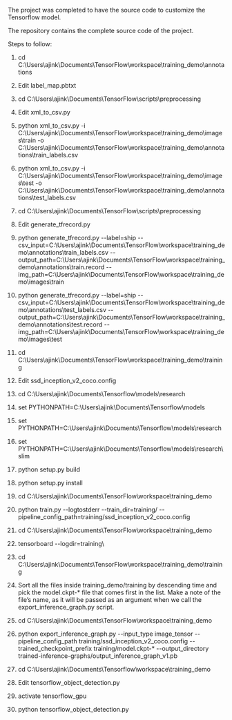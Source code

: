The project was completed to have the source code to customize the Tensorflow model.

The repository contains the complete source code of the project.

Steps to follow:

1. cd C:\Users\ajink\Documents\TensorFlow\workspace\training_demo\annotations

2. Edit label_map.pbtxt

3. cd C:\Users\ajink\Documents\TensorFlow\scripts\preprocessing

4. Edit xml_to_csv.py

5. python xml_to_csv.py -i C:\Users\ajink\Documents\TensorFlow\workspace\training_demo\images\train -o C:\Users\ajink\Documents\TensorFlow\workspace\training_demo\annotations\train_labels.csv

6. python xml_to_csv.py -i C:\Users\ajink\Documents\TensorFlow\workspace\training_demo\images\test -o C:\Users\ajink\Documents\TensorFlow\workspace\training_demo\annotations\test_labels.csv

7. cd C:\Users\ajink\Documents\TensorFlow\scripts\preprocessing

8. Edit generate_tfrecord.py

9. python generate_tfrecord.py --label=ship --csv_input=C:\Users\ajink\Documents\TensorFlow\workspace\training_demo\annotations\train_labels.csv --output_path=C:\Users\ajink\Documents\TensorFlow\workspace\training_demo\annotations\train.record --img_path=C:\Users\ajink\Documents\TensorFlow\workspace\training_demo\images\train

10. python generate_tfrecord.py --label=ship --csv_input=C:\Users\ajink\Documents\TensorFlow\workspace\training_demo\annotations\test_labels.csv --output_path=C:\Users\ajink\Documents\TensorFlow\workspace\training_demo\annotations\test.record --img_path=C:\Users\ajink\Documents\TensorFlow\workspace\training_demo\images\test

11. cd C:\Users\ajink\Documents\TensorFlow\workspace\training_demo\training

12. Edit ssd_inception_v2_coco.config

13. cd C:\Users\ajink\Documents\Tensorflow\models\research

14. set PYTHONPATH=C:\Users\ajink\Documents\Tensorflow\models

15. set PYTHONPATH=C:\Users\ajink\Documents\Tensorflow\models\research

16. set PYTHONPATH=C:\Users\ajink\Documents\Tensorflow\models\research\slim

17. python setup.py build

18. python setup.py install

19. cd C:\Users\ajink\Documents\TensorFlow\workspace\training_demo

20. python train.py --logtostderr --train_dir=training/ --pipeline_config_path=training/ssd_inception_v2_coco.config

21. cd C:\Users\ajink\Documents\TensorFlow\workspace\training_demo

22. tensorboard --logdir=training\

23. cd C:\Users\ajink\Documents\TensorFlow\workspace\training_demo\training

24. Sort all the files inside training_demo/training by descending time and pick the model.ckpt-* file that comes first in the list. Make a note of the file’s name, as it will be passed as an argument when we call the export_inference_graph.py script.

25. cd C:\Users\ajink\Documents\TensorFlow\workspace\training_demo

26. python export_inference_graph.py --input_type image_tensor --pipeline_config_path training/ssd_inception_v2_coco.config --trained_checkpoint_prefix training/model.ckpt-* --output_directory trained-inference-graphs/output_inference_graph_v1.pb

27. cd C:\Users\ajink\Documents\Tensorflow\workspace\training_demo

28. Edit tensorflow_object_detection.py

29. activate tensorflow_gpu

30. python tensorflow_object_detection.py